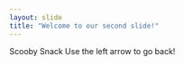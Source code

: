 ```yaml
---
layout: slide
title: "Welcome to our second slide!"
---
```

Scooby Snack
Use the left arrow to go back!

